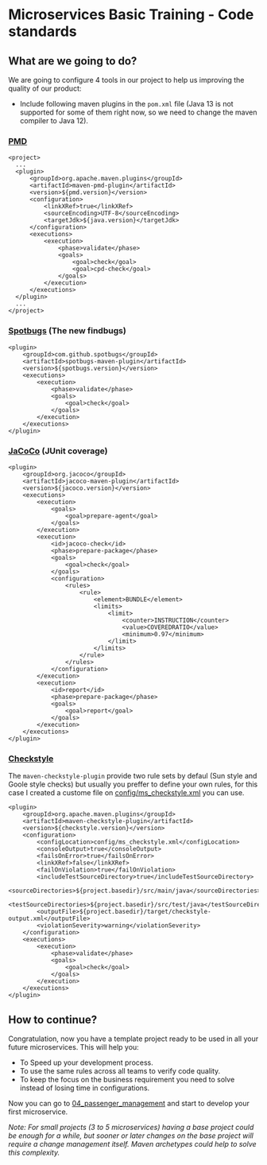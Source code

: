 # Microservices Basic Training - Code standards

## What are we going to do?
We are going to configure 4 tools in our project to help us improving the quality of our product:
- Include following maven plugins in the `pom.xml` file (Java 13 is not supported for some of them right now, so we need to change the maven compiler to Java 12).

### [PMD](https://pmd.github.io/)
```
<project>
  ...
  <plugin>
      <groupId>org.apache.maven.plugins</groupId>
      <artifactId>maven-pmd-plugin</artifactId>
      <version>${pmd.version}</version>
      <configuration>
          <linkXRef>true</linkXRef>
          <sourceEncoding>UTF-8</sourceEncoding>
          <targetJdk>${java.version}</targetJdk>
      </configuration>
      <executions>
          <execution>
              <phase>validate</phase>
              <goals>
                  <goal>check</goal>
                  <goal>cpd-check</goal>
              </goals>
          </execution>
      </executions>
  </plugin>
  ...
</project>
``` 

### [Spotbugs](https://spotbugs.readthedocs.io/) (The new findbugs)
```
<plugin>
    <groupId>com.github.spotbugs</groupId>
    <artifactId>spotbugs-maven-plugin</artifactId>
    <version>${spotbugs.version}</version>
    <executions>
        <execution>
            <phase>validate</phase>
            <goals>
                <goal>check</goal>
            </goals>
        </execution>
    </executions>
</plugin>
```

### [JaCoCo](https://www.eclemma.org/jacoco/) (JUnit coverage)
```
<plugin>
    <groupId>org.jacoco</groupId>
    <artifactId>jacoco-maven-plugin</artifactId>
    <version>${jacoco.version}</version>
    <executions>
        <execution>
            <goals>
                <goal>prepare-agent</goal>
            </goals>
        </execution>
        <execution>
            <id>jacoco-check</id>
            <phase>prepare-package</phase>
            <goals>
                <goal>check</goal>
            </goals>
            <configuration>
                <rules>
                    <rule>
                        <element>BUNDLE</element>
                        <limits>
                            <limit>
                                <counter>INSTRUCTION</counter>
                                <value>COVEREDRATIO</value>
                                <minimum>0.97</minimum>
                            </limit>
                        </limits>
                    </rule>
                </rules>
            </configuration>
        </execution>
        <execution>
            <id>report</id>
            <phase>prepare-package</phase>
            <goals>
                <goal>report</goal>
            </goals>
        </execution>
    </executions>
</plugin>
```

### [Checkstyle](https://maven.apache.org/plugins/maven-checkstyle-plugin/)
The `maven-checkstyle-plugin` provide two rule sets by defaul (Sun style and Goole style checks) but usually you preffer to define your own rules, for this case I created a custome file on [config/ms_checkstyle.xml](mstraining/config/ms_checkstyle.xml) you can use.

```
<plugin>
    <groupId>org.apache.maven.plugins</groupId>
    <artifactId>maven-checkstyle-plugin</artifactId>
    <version>${checkstyle.version}</version>
    <configuration>
        <configLocation>config/ms_checkstyle.xml</configLocation>
        <consoleOutput>true</consoleOutput>
        <failsOnError>true</failsOnError>
        <linkXRef>false</linkXRef>
        <failOnViolation>true</failOnViolation>
        <includeTestSourceDirectory>true</includeTestSourceDirectory>
        <sourceDirectories>${project.basedir}/src/main/java</sourceDirectories>
        <testSourceDirectories>${project.basedir}/src/test/java</testSourceDirectories>
        <outputFile>${project.basedir}/target/checkstyle-output.xml</outputFile>
        <violationSeverity>warning</violationSeverity>
    </configuration>
    <executions>
        <execution>
            <phase>validate</phase>
            <goals>
                <goal>check</goal>
            </goals>
        </execution>
    </executions>
</plugin>
```

## How to continue?
Congratulation, now you have a template project ready to be used in all your future microservices. This will help you: 
- To Speed up your development process.
- To use the same rules across all teams to verify code quality.
- To keep the focus on the business requirement you need to solve instead of losing time in configurations.

Now you can go to [04_passenger_management](../04_passenger_management) and start to develop your first microservice.

*Note: For small projects (3 to 5 microservices) having a base project could be enough for a while, but sooner or later changes on the base project will require a change management itself. Maven archetypes could help to solve this complexity.*
